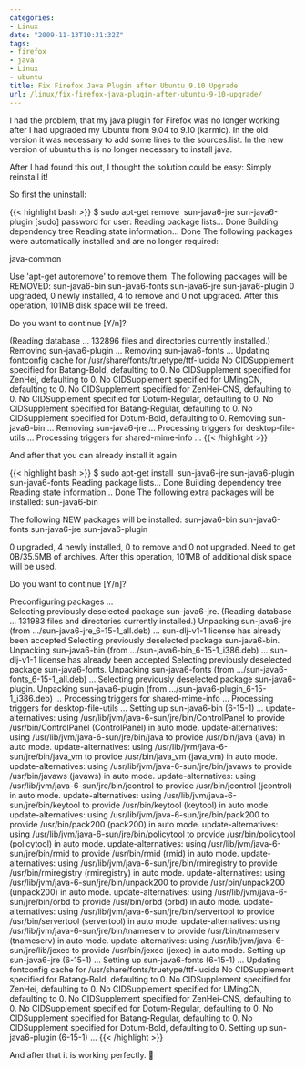 ```yaml
---
categories:
- Linux
date: "2009-11-13T10:31:32Z"
tags:
- firefox
- java
- Linux
- ubuntu
title: Fix Firefox Java Plugin after Ubuntu 9.10 Upgrade
url: /linux/fix-firefox-java-plugin-after-ubuntu-9-10-upgrade/
---
```


I had the problem, that my java plugin for Firefox was no longer working after I had upgraded my Ubuntu from 9.04 to 9.10 (karmic). In the old version it was necessary to add some lines to the sources.list. In the new version of ubuntu this is no longer necessary to install java.

After I had found this out, I thought the solution could be easy: Simply reinstall it!

So first the uninstall:

<!--more-->

{{< highlight bash >}}
$ sudo apt-get remove  sun-java6-jre sun-java6-plugin
[sudo] password for user:
Reading package lists... Done
Building dependency tree
Reading state information... Done
The following packages were automatically installed and are no longer required:

java-common

Use 'apt-get autoremove' to remove them.
The following packages will be REMOVED:
sun-java6-bin sun-java6-fonts sun-java6-jre sun-java6-plugin
0 upgraded, 0 newly installed, 4 to remove and 0 not upgraded.
After this operation, 101MB disk space will be freed.

Do you want to continue [Y/n]?

(Reading database ... 132896 files and directories currently installed.)  
Removing sun-java6-plugin ...
Removing sun-java6-fonts ...
Updating fontconfig cache for /usr/share/fonts/truetype/ttf-lucida
No CIDSupplement specified for Batang-Bold, defaulting to 0.
No CIDSupplement specified for ZenHei, defaulting to 0.
No CIDSupplement specified for UMingCN, defaulting to 0.
No CIDSupplement specified for ZenHei-CNS, defaulting to 0.
No CIDSupplement specified for Dotum-Regular, defaulting to 0.
No CIDSupplement specified for Batang-Regular, defaulting to 0.
No CIDSupplement specified for Dotum-Bold, defaulting to 0.
Removing sun-java6-bin ...
Removing sun-java6-jre ...
Processing triggers for desktop-file-utils ...
Processing triggers for shared-mime-info ...
{{< /highlight >}}

And after that you can already install it again

{{< highlight bash >}}
$ sudo apt-get install  sun-java6-jre sun-java6-plugin sun-java6-fonts
Reading package lists... Done
Building dependency tree
Reading state information... Done
The following extra packages will be installed:
sun-java6-bin

The following NEW packages will be installed:
sun-java6-bin sun-java6-fonts sun-java6-jre sun-java6-plugin

0 upgraded, 4 newly installed, 0 to remove and 0 not upgraded.
Need to get 0B/35.5MB of archives.
After this operation, 101MB of additional disk space will be used.

Do you want to continue [Y/n]?

Preconfiguring packages ...  
Selecting previously deselected package sun-java6-jre.
(Reading database ... 131983 files and directories currently installed.)
Unpacking sun-java6-jre (from .../sun-java6-jre_6-15-1_all.deb) ...
sun-dlj-v1-1 license has already been accepted
Selecting previously deselected package sun-java6-bin.
Unpacking sun-java6-bin (from .../sun-java6-bin_6-15-1_i386.deb) ...
sun-dlj-v1-1 license has already been accepted
Selecting previously deselected package sun-java6-fonts.
Unpacking sun-java6-fonts (from .../sun-java6-fonts_6-15-1_all.deb) ...
Selecting previously deselected package sun-java6-plugin.
Unpacking sun-java6-plugin (from .../sun-java6-plugin_6-15-1_i386.deb) ...
Processing triggers for shared-mime-info ...
Processing triggers for desktop-file-utils ...
Setting up sun-java6-bin (6-15-1) ...
update-alternatives: using /usr/lib/jvm/java-6-sun/jre/bin/ControlPanel to provide /usr/bin/ControlPanel (ControlPanel) in auto mode.
update-alternatives: using /usr/lib/jvm/java-6-sun/jre/bin/java to provide /usr/bin/java (java) in auto mode.
update-alternatives: using /usr/lib/jvm/java-6-sun/jre/bin/java_vm to provide /usr/bin/java_vm (java_vm) in auto mode.
update-alternatives: using /usr/lib/jvm/java-6-sun/jre/bin/javaws to provide /usr/bin/javaws (javaws) in auto mode.
update-alternatives: using /usr/lib/jvm/java-6-sun/jre/bin/jcontrol to provide /usr/bin/jcontrol (jcontrol) in auto mode.
update-alternatives: using /usr/lib/jvm/java-6-sun/jre/bin/keytool to provide /usr/bin/keytool (keytool) in auto mode.
update-alternatives: using /usr/lib/jvm/java-6-sun/jre/bin/pack200 to provide /usr/bin/pack200 (pack200) in auto mode.
update-alternatives: using /usr/lib/jvm/java-6-sun/jre/bin/policytool to provide /usr/bin/policytool (policytool) in auto mode.
update-alternatives: using /usr/lib/jvm/java-6-sun/jre/bin/rmid to provide /usr/bin/rmid (rmid) in auto mode.
update-alternatives: using /usr/lib/jvm/java-6-sun/jre/bin/rmiregistry to provide /usr/bin/rmiregistry (rmiregistry) in auto mode.
update-alternatives: using /usr/lib/jvm/java-6-sun/jre/bin/unpack200 to provide /usr/bin/unpack200 (unpack200) in auto mode.
update-alternatives: using /usr/lib/jvm/java-6-sun/jre/bin/orbd to provide /usr/bin/orbd (orbd) in auto mode.
update-alternatives: using /usr/lib/jvm/java-6-sun/jre/bin/servertool to provide /usr/bin/servertool (servertool) in auto mode.
update-alternatives: using /usr/lib/jvm/java-6-sun/jre/bin/tnameserv to provide /usr/bin/tnameserv (tnameserv) in auto mode.
update-alternatives: using /usr/lib/jvm/java-6-sun/jre/lib/jexec to provide /usr/bin/jexec (jexec) in auto mode.
Setting up sun-java6-jre (6-15-1) ...
Setting up sun-java6-fonts (6-15-1) ...
Updating fontconfig cache for /usr/share/fonts/truetype/ttf-lucida
No CIDSupplement specified for Batang-Bold, defaulting to 0.
No CIDSupplement specified for ZenHei, defaulting to 0.
No CIDSupplement specified for UMingCN, defaulting to 0.
No CIDSupplement specified for ZenHei-CNS, defaulting to 0.
No CIDSupplement specified for Dotum-Regular, defaulting to 0.
No CIDSupplement specified for Batang-Regular, defaulting to 0.
No CIDSupplement specified for Dotum-Bold, defaulting to 0.
Setting up sun-java6-plugin (6-15-1) ...
{{< /highlight >}}

And after that it is working perfectly. 🙂
